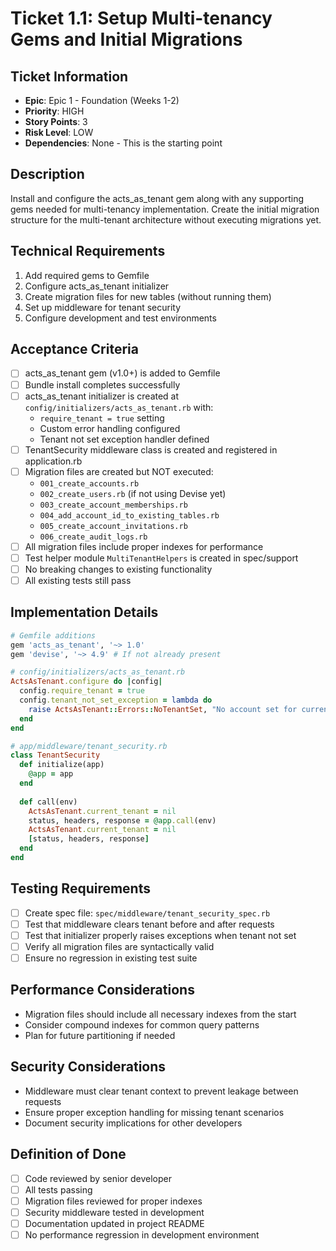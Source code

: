 # Ticket 1.1: Setup Multi-tenancy Gems and Initial Migrations

## Ticket Information
- **Epic**: Epic 1 - Foundation (Weeks 1-2)
- **Priority**: HIGH
- **Story Points**: 3
- **Risk Level**: LOW
- **Dependencies**: None - This is the starting point

## Description
Install and configure the acts_as_tenant gem along with any supporting gems needed for multi-tenancy implementation. Create the initial migration structure for the multi-tenant architecture without executing migrations yet.

## Technical Requirements
1. Add required gems to Gemfile
2. Configure acts_as_tenant initializer
3. Create migration files for new tables (without running them)
4. Set up middleware for tenant security
5. Configure development and test environments

## Acceptance Criteria
- [ ] acts_as_tenant gem (v1.0+) is added to Gemfile
- [ ] Bundle install completes successfully
- [ ] acts_as_tenant initializer is created at `config/initializers/acts_as_tenant.rb` with:
  - `require_tenant = true` setting
  - Custom error handling configured
  - Tenant not set exception handler defined
- [ ] TenantSecurity middleware class is created and registered in application.rb
- [ ] Migration files are created but NOT executed:
  - `001_create_accounts.rb`
  - `002_create_users.rb` (if not using Devise yet)
  - `003_create_account_memberships.rb`
  - `004_add_account_id_to_existing_tables.rb`
  - `005_create_account_invitations.rb`
  - `006_create_audit_logs.rb`
- [ ] All migration files include proper indexes for performance
- [ ] Test helper module `MultiTenantHelpers` is created in spec/support
- [ ] No breaking changes to existing functionality
- [ ] All existing tests still pass

## Implementation Details
```ruby
# Gemfile additions
gem 'acts_as_tenant', '~> 1.0'
gem 'devise', '~> 4.9' # If not already present

# config/initializers/acts_as_tenant.rb
ActsAsTenant.configure do |config|
  config.require_tenant = true
  config.tenant_not_set_exception = lambda do
    raise ActsAsTenant::Errors::NoTenantSet, "No account set for current request"
  end
end

# app/middleware/tenant_security.rb
class TenantSecurity
  def initialize(app)
    @app = app
  end
  
  def call(env)
    ActsAsTenant.current_tenant = nil
    status, headers, response = @app.call(env)
    ActsAsTenant.current_tenant = nil
    [status, headers, response]
  end
end
```

## Testing Requirements
- [ ] Create spec file: `spec/middleware/tenant_security_spec.rb`
- [ ] Test that middleware clears tenant before and after requests
- [ ] Test that initializer properly raises exceptions when tenant not set
- [ ] Verify all migration files are syntactically valid
- [ ] Ensure no regression in existing test suite

## Performance Considerations
- Migration files should include all necessary indexes from the start
- Consider compound indexes for common query patterns
- Plan for future partitioning if needed

## Security Considerations
- Middleware must clear tenant context to prevent leakage between requests
- Ensure proper exception handling for missing tenant scenarios
- Document security implications for other developers

## Definition of Done
- [ ] Code reviewed by senior developer
- [ ] All tests passing
- [ ] Migration files reviewed for proper indexes
- [ ] Security middleware tested in development
- [ ] Documentation updated in project README
- [ ] No performance regression in development environment